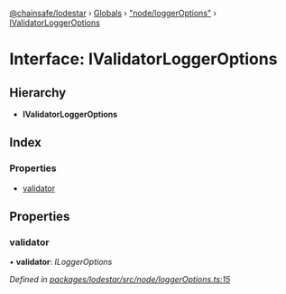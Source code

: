 [@chainsafe/lodestar](../README.md) › [Globals](../globals.md) › ["node/loggerOptions"](../modules/_node_loggeroptions_.md) › [IValidatorLoggerOptions](_node_loggeroptions_.ivalidatorloggeroptions.md)

# Interface: IValidatorLoggerOptions

## Hierarchy

* **IValidatorLoggerOptions**

## Index

### Properties

* [validator](_node_loggeroptions_.ivalidatorloggeroptions.md#validator)

## Properties

###  validator

• **validator**: *ILoggerOptions*

*Defined in [packages/lodestar/src/node/loggerOptions.ts:15](https://github.com/ChainSafe/lodestar/blob/26046d408/packages/lodestar/src/node/loggerOptions.ts#L15)*
